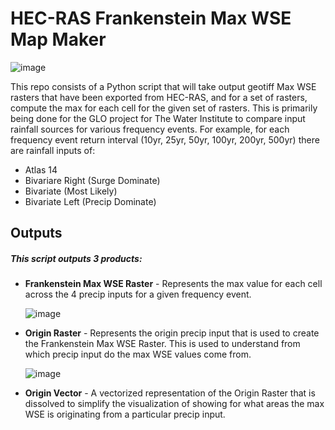 # HEC-RAS Frankenstein Max WSE Map Maker

![image](https://github.com/user-attachments/assets/8c2341c2-c1e3-46ed-acd7-e2ba5edf68b6)


This repo consists of a Python script that will take output geotiff Max WSE rasters that have been exported from HEC-RAS, and for a set of rasters, compute the max for each cell for the given set of rasters. This is primarily being done for the GLO project for The Water Institute to compare input rainfall sources for various frequency events. For example, for each frequency event return interval (10yr, 25yr, 50yr, 100yr, 200yr, 500yr) there are rainfall inputs of:

- Atlas 14
- Bivariare Right (Surge Dominate)
- Bivariate (Most Likely)
- Bivariate Left (Precip Dominate)

## Outputs

##### This script outputs 3 products:
- **Frankenstein Max WSE Raster** - Represents the max value for each cell across the 4 precip inputs for a given frequency event.

  
    ![image](https://github.com/user-attachments/assets/172d5ed3-0779-49b2-b723-7957ecfe7e4a)

- **Origin Raster** - Represents the origin precip input that is used to create the Frankenstein Max WSE Raster. This is used to understand from which precip input do the max WSE values come from.

  
    ![image](https://github.com/user-attachments/assets/c3e451d2-429b-4597-a45d-9414a610c7ec)

- **Origin Vector** - A vectorized representation of the Origin Raster that is dissolved to simplify the visualization of showing for what areas the max WSE is originating from a particular precip input.
